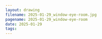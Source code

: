 ```yaml
---
layout: drawing
filename: 2025-01-29_window-eye-room.jpg
pagename: 2025-01-29_window-eye-room
date: 2025-01-29
tags:
---
```

